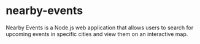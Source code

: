 # nearby-events
Nearby Events is a Node.js web application that allows users to search for upcoming events in specific cities and view them on an interactive map.
